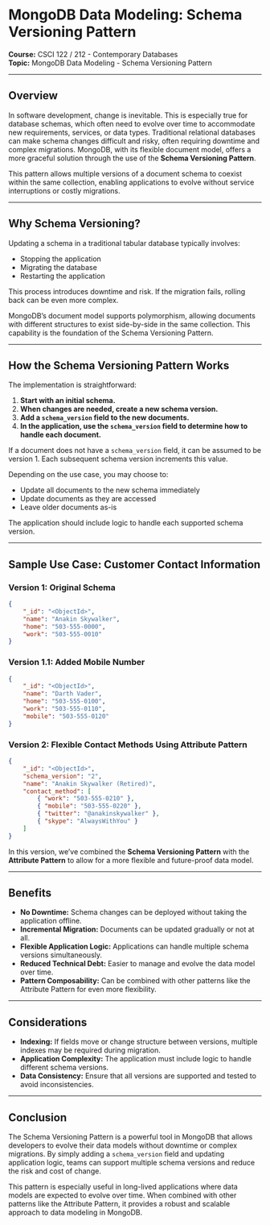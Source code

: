 # MongoDB Data Modeling: Schema Versioning Pattern

**Course:** CSCI 122 / 212 - Contemporary Databases  
**Topic:** MongoDB Data Modeling - Schema Versioning Pattern

---

## Overview

In software development, change is inevitable. This is especially true for database schemas, which often need to evolve over time to accommodate new requirements, services, or data types. Traditional relational databases can make schema changes difficult and risky, often requiring downtime and complex migrations. MongoDB, with its flexible document model, offers a more graceful solution through the use of the **Schema Versioning Pattern**.

This pattern allows multiple versions of a document schema to coexist within the same collection, enabling applications to evolve without service interruptions or costly migrations.

---

## Why Schema Versioning?

Updating a schema in a traditional tabular database typically involves:

- Stopping the application
- Migrating the database
- Restarting the application

This process introduces downtime and risk. If the migration fails, rolling back can be even more complex.

MongoDB’s document model supports polymorphism, allowing documents with different structures to exist side-by-side in the same collection. This capability is the foundation of the Schema Versioning Pattern.

---

## How the Schema Versioning Pattern Works

The implementation is straightforward:

1. **Start with an initial schema.**
2. **When changes are needed, create a new schema version.**
3. **Add a `schema_version` field to the new documents.**
4. **In the application, use the `schema_version` field to determine how to handle each document.**

If a document does not have a `schema_version` field, it can be assumed to be version 1. Each subsequent schema version increments this value.

Depending on the use case, you may choose to:

- Update all documents to the new schema immediately
- Update documents as they are accessed
- Leave older documents as-is

The application should include logic to handle each supported schema version.

---

## Sample Use Case: Customer Contact Information

### Version 1: Original Schema

```json
{
    "_id": "<ObjectId>",
    "name": "Anakin Skywalker",
    "home": "503-555-0000",
    "work": "503-555-0010"
}
```

### Version 1.1: Added Mobile Number

```json
{
    "_id": "<ObjectId>",
    "name": "Darth Vader",
    "home": "503-555-0100",
    "work": "503-555-0110",
    "mobile": "503-555-0120"
}
```

### Version 2: Flexible Contact Methods Using Attribute Pattern

```json
{
    "_id": "<ObjectId>",
    "schema_version": "2",
    "name": "Anakin Skywalker (Retired)",
    "contact_method": [
        { "work": "503-555-0210" },
        { "mobile": "503-555-0220" },
        { "twitter": "@anakinskywalker" },
        { "skype": "AlwaysWithYou" }
    ]
}
```

In this version, we’ve combined the **Schema Versioning Pattern** with the **Attribute Pattern** to allow for a more flexible and future-proof data model.

---

## Benefits

- **No Downtime:** Schema changes can be deployed without taking the application offline.
- **Incremental Migration:** Documents can be updated gradually or not at all.
- **Flexible Application Logic:** Applications can handle multiple schema versions simultaneously.
- **Reduced Technical Debt:** Easier to manage and evolve the data model over time.
- **Pattern Composability:** Can be combined with other patterns like the Attribute Pattern for even more flexibility.

---

## Considerations

- **Indexing:** If fields move or change structure between versions, multiple indexes may be required during migration.
- **Application Complexity:** The application must include logic to handle different schema versions.
- **Data Consistency:** Ensure that all versions are supported and tested to avoid inconsistencies.

---

## Conclusion

The Schema Versioning Pattern is a powerful tool in MongoDB that allows developers to evolve their data models without downtime or complex migrations. By simply adding a `schema_version` field and updating application logic, teams can support multiple schema versions and reduce the risk and cost of change.

This pattern is especially useful in long-lived applications where data models are expected to evolve over time. When combined with other patterns like the Attribute Pattern, it provides a robust and scalable approach to data modeling in MongoDB.
